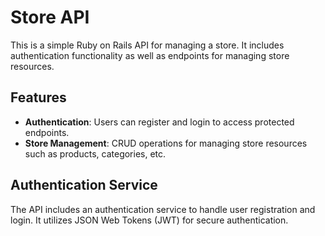 # Store API

This is a simple Ruby on Rails API for managing a store. It includes authentication functionality as well as endpoints for managing store resources.

## Features

- **Authentication**: Users can register and login to access protected endpoints.
- **Store Management**: CRUD operations for managing store resources such as products, categories, etc.

## Authentication Service

The API includes an authentication service to handle user registration and login. It utilizes JSON Web Tokens (JWT) for secure authentication.
